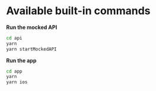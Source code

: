 # Available built-in commands

**Run the mocked API**

```cmd
cd api
yarn
yarn startMockedAPI
```

**Run the app**

```cmd
cd app
yarn
yarn ios
```

